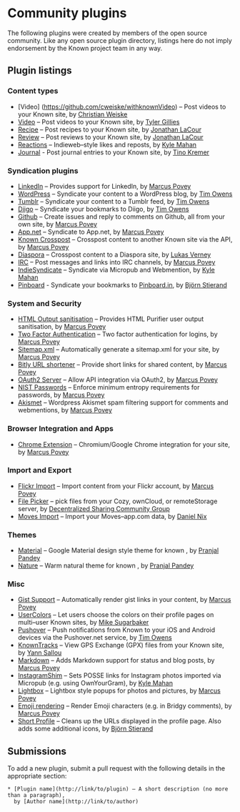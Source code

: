 # Community plugins

The following plugins were created by members of the open source community. Like any open source plugin directory,
listings here do not imply endorsement by the Known project team in any way.

## Plugin listings


### Content types

* [Video] (https://github.com/cweiske/withknownVideo) – Post videos to your Known site, by [Christian Weiske][]
* [Video](https://github.com/tjgillies/Video) – Post videos to your Known site, by [Tyler Gillies][]
* [Recipe](https://github.com/cleverdevil/Known-Recipes) – Post recipes to your Known site, by [Jonathan LaCour][]
* [Review](https://github.com/cleverdevil/Known-Reviews) – Post reviews to your Known site, by [Jonathan LaCour][]
* [Reactions](https://github.com/kylewm/KnownReactions) – Indieweb–style likes and reposts, by [Kyle Mahan][] 
* [Journal](https://github.com/tinokremer/KnownJournal) - Post journal entries to your Known site, by [Tino Kremer][]

### Syndication plugins

* [LinkedIn](https://github.com/mapkyca/KnownLinkedin) – Provides support for LinkedIn, 
    by [Marcus Povey][]
* [WordPress](https://github.com/timmmmyboy/WordPress) – Syndicate your content to a WordPress blog, by [Tim Owens][]
* [Tumblr](https://github.com/timmmmyboy/Tumblr) – Syndicate your content to a Tumblr feed, by [Tim Owens][]
* [Diigo](https://github.com/timmmmyboy/Diigo) – Syndicate your bookmarks to Diigo, by [Tim Owens][]
* [Github](https://github.com/mapkyca/KnownGithub) – Create issues and reply to comments on Github, all from your own site, 
    by [Marcus Povey][]
* [App.net](https://github.com/mapkyca/KnownAppNet) – Syndicate to App.net, 
    by [Marcus Povey][]
* [Known Crosspost](https://github.com/mapkyca/KnownKnown) – Crosspost content to another Known site via the API, 
    by [Marcus Povey][]
* [Diaspora](https://github.com/Phyks/KnownDiaspora) – Crosspost content to a Diaspora site, by [Lukas Verney][]
* [IRC](https://github.com/mapkyca/KnownIRC) – Post messages and links into IRC channels, 
    by [Marcus Povey][]
* [IndieSyndicate](https://github.com/kylewm/KnownIndieSyndicate) – Syndicate via Micropub and Webmention, by [Kyle Mahan][]
* [Pinboard](https://github.com/egoexpress/known-pinboard) - Syndicate your bookmarks to [Pinboard.in](https://pinboard.in), by [Björn Stierand][]

### System and Security

* [HTML Output sanitisation](https://github.com/mapkyca/KnownHTMLPurifier) – Provides HTML Purifier user output sanitisation, 
    by [Marcus Povey][]
* [Two Factor Authentication](https://github.com/mapkyca/Known2FA) – Two factor authentication for logins, 
    by [Marcus Povey][]
* [Sitemap.xml](https://github.com/mapkyca/KnownSitemap) – Automatically generate a sitemap.xml for your site, 
    by [Marcus Povey][]
* [Bitly URL shortener](https://github.com/mapkyca/KnownBitlyShorten) – Provide short links for shared content, 
    by [Marcus Povey][]
* [OAuth2 Server](https://github.com/mapkyca/KnownOAuth2) – Allow API integration via OAuth2, 
    by [Marcus Povey][]
* [NIST Passwords](https://github.com/mapkyca/KnownNISTPasswords) – Enforce minimum entropy requirements for passwords, 
    by [Marcus Povey][]
* [Akismet](https://github.com/mapkyca/KnownAkismet) – Wordpress Akismet spam filtering support for comments and webmentions, 
    by [Marcus Povey][]


### Browser Integration and Apps

* [Chrome Extension](https://github.com/mapkyca/KnownChrome) – Chromium/Google Chrome integration for your site, 
    by [Marcus Povey][]

### Import and Export

* [Flickr Import](https://github.com/mapkyca/KnownFlickrImport) – Import content from your Flickr account, 
    by [Marcus Povey][]
* [File Picker](https://github.com/Decentralized–Sharing–Working–Group/idno–file–picker) – pick files from your
    Cozy, ownCloud, or remoteStorage server, by [Decentralized Sharing Community Group][decsharing]
* [Moves Import](https://github.com/danito/KnownImportMoves) – Import your Moves–app.com data, 
    by [Daniel Nix][]

### Themes

* [Material](https://github.com/physcocode/Material) – Google Material design style theme for known , by [Pranjal Pandey][]
* [Nature](https://github.com/physcocode/nature) – Warm natural theme for known , by [Pranjal Pandey][]


### Misc

* [Gist Support](https://github.com/mapkyca/IdnoGist) – Automatically render gist links in your content, 
    by [Marcus Povey][]
* [UserColors](https://github.com/misuba/UserColors) – Let users choose the colors on their profile pages on multi–user
    Known sites, by [Mike Sugarbaker][]
* [Pushover](https://github.com/timmmmyboy/Pushover) – Push notifications from Known to your iOS and Android devices via
   the Pushover.net service, by [Tim Owens][]
* [KnownTracks](https://github.com/klermor/KnownTracks) – View GPS Exchange (GPX) files from your Known site, by
   [Yann Sallou][]
* [Markdown](https://github.com/mapkyca/IdnoMarkdown) – Adds Markdown support for status and blog posts, 
   by [Marcus Povey][]
* [InstagramShim](https://github.com/kylewm/KnownInstagramShim) – Sets POSSE links for Instagram photos imported via Micropub (e.g. using OwnYourGram), by [Kyle Mahan][]
* [Lightbox](https://github.com/mapkyca/KnownLightbox) – Lightbox style popups for photos and pictures, 
    by [Marcus Povey][]
* [Emoji rendering](https://github.com/mapkyca/KnownEmoji) – Render Emoji characters (e.g. in Bridgy comments), 
    by [Marcus Povey][]
* [Short Profile](https://github.com/egoexpress/known-shortprofile) – Cleans up the URLs displayed in the profile page. Also adds some additional icons, by [Björn Stierand][]  

[Pranjal Pandey]: https://www.github.com/physcocode
[Daniel Nix]: https://nxd4n.nixekinder.be
[decsharing]: https://www.w3.org/community/decsharing/
[Jonathan LaCour]: https://cleverdevil.io
[Kyle Mahan]: https://kylewm.com
[Lukas Verney]: http://phyks.me/
[Marcus Povey]: https://www.marcus–povey.co.uk
[Mike Sugarbaker]: http://gibberish.com/
[Tim Owens]: http://timowens.io/
[Tyler Gillies]: http://tylergillies.club/
[Yann Sallou]: http://winds.fr/
[Tino Kremer]: https://tinokremer.nl/
[Björn Stierand]: https://bjoern.stierand.org/
[Christian Weiske]: https://cweiske.de/

## Submissions

To add a new plugin, submit a pull request with the following details in the appropriate section:

```
* [Plugin name](http://link/to/plugin) – A short description (no more than a paragraph), 
  by [Author name](http://link/to/author)
```
